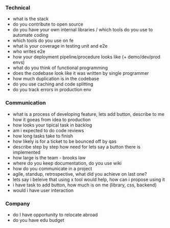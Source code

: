 
### Technical
* what is the stack
* do you contribute to open source
* do you have your own internal libraries / which tools do you use to automate coding
* which tools do you use on fe
* what is your coverage in testing unit and e2e
* who writes e2e
* how your deployment pipeline/procedure looks like (+ demo/dev/prod envs)
* what do you think of functional programming 
* does the codebase look like it was written by single programmer
* how much duplication is in the codebase
* do you use caching and code splitting
* do you track errors in production env

### Communication
* what is a process of developing feature, lets add button, describe to me how it goeas from idea to production
* how looks your tipical task in backlog
* am i expected to do code reviews
* how long tasks take to finish
* how likely is for a ticket to be bounced off by qas
* describe step by step how need for lets say a button there is implemented
* how large is the team - brooks law
* where do you keep documentation, do you use wiki
* how do you communicate in a project
* agile, standup, retrospective, what did you achieve on last one?
* lets say i beleive that using x tool would help, how can i propose using it
* i have task to add button, how much is on me (library, css, backend)
* would i have user interaction

### Company
* do I have opportunity to relocate abroad
* do you have edu budget